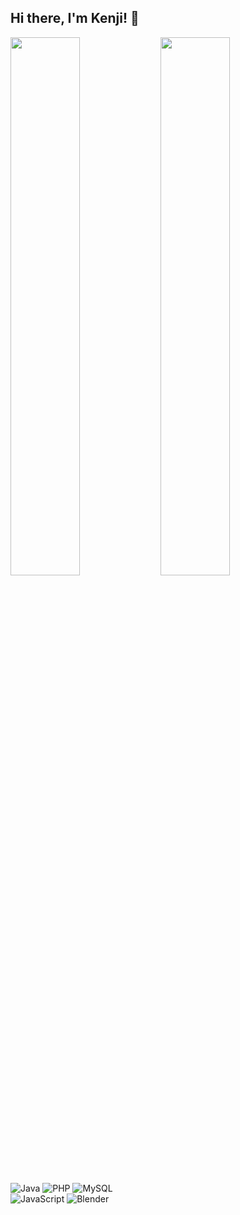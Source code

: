 ## Hi there, I'm Kenji! 👋

<img align='left' width="47%" src="https://github-readme-stats.vercel.app/api?username=Kenj-i&show_icons=true&theme=radical" />

<img align='left' width="47%" src="https://github-readme-stats.vercel.app/api/top-langs/?username=Kenj-i&layout=compact&theme=radical" />


![Java](https://img.shields.io/badge/java-%23ED8B00.svg?style=for-the-badge&logo=java&logoColor=white)
![PHP](https://img.shields.io/badge/php-%23777BB4.svg?style=for-the-badge&logo=php&logoColor=white)
![MySQL](https://img.shields.io/badge/mysql-%2300f.svg?style=for-the-badge&logo=mysql&logoColor=white)  
![JavaScript](https://img.shields.io/badge/javascript-%23323330.svg?style=for-the-badge&logo=javascript&logoColor=%23F7DF1E)
![Blender](https://img.shields.io/badge/blender-%23F5792A.svg?style=for-the-badge&logo=blender&logoColor=white)
